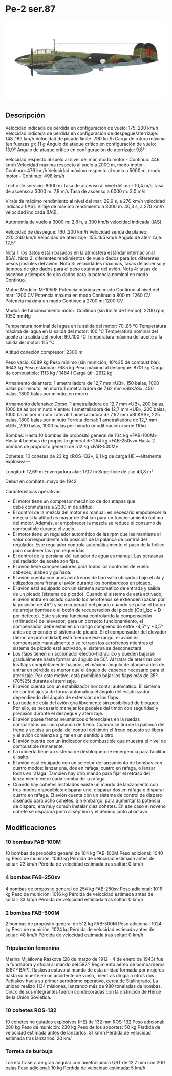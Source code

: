 # Pe-2 ser.87

![pe2s87](../images/pe2s87.png)

## Descripción

Velocidad indicada de pérdida en configuración de vuelo: 175..200 km/h
Velocidad indicada de pérdida en configuración de despegue/aterrizaje: 148..169 km/h
Velocidad de picado límite: 790 km/h
Carga de rotura máxima (en fuerzas <i>g</i>): 11 <i>g</i>
Ángulo de ataque crítico en configuración de vuelo: 13,9°
Ángulo de ataque crítico en configuración de aterrizaje: 9,8°

Velocidad respecto al suelo al nivel del mar, modo motor - Continuo: 446 km/h
Velocidad máxima respecto al suelo a 2000 m, modo motor - Continuo: 476 km/h
Velocidad máxima respecto al suelo a 5000 m, modo motor - Continuo: 498 km/h

Techo de servicio: 8000 m
Tasa de ascenso al nivel del mar: 10,4 m/s
Tasa de ascenso a 3000 m: 7,8 m/s
Tasa de ascenso a 6000 m: 3,0 m/s

Viraje de máximo rendimiento al nivel del mar: 29,9 s, a 270 km/h velocidad indicada (IAS).
Viraje de máximo rendimiento a 3000 m: 40,3 s, a 270 km/h velocidad indicada (IAS).

Autonomía de vuelo a 3000 m: 2,8 h, a 300 km/h velocidad indicada (IAS).

Velocidad de despegue: 160..200 km/h
Velocidad senda de planeo: 220..240 km/h
Velocidad de aterrizaje: 155..165 km/h
Ángulo de aterrizaje: 12,5°

Nota 1: los datos están basados en la atmósfera estándar internacional (ISA).
Nota 2: diferentes rendimientos de vuelo dados para los diferentes pesos posibles del avión.
Nota 3: velocidades máximas, tasas de ascenso y tiempos de giro dados para el peso estándar del avión.
Nota 4: tasas de ascenso y tiempos de giro dados para la potencia nominal en modo Continuo.

Motor:
Modelo: M-105RF
Potencia máxima en modo Continuo al nivel del mar: 1200 CV
Potencia máxima en modo Continuo a 800 m: 1260 CV
Potencia máxima en modo Continuo a 2700 m: 1200 CV

Modos de funcionamiento motor:
Continuo (sin límite de tiempo): 2700 rpm, 1050 mmHg

Temperatura nominal del agua en la salida del motor: 70..85 °C
Temperatura máxima del agua en la salida del motor: 100 °C
Temperatura nominal del aceite a la salida del motor: 90..100 °C
Temperatura máxima del aceite a la salida del motor: 115 °C

Altitud conexión compresor: 2300 m

Peso vacío: 6089 kg
Peso mínimo (sin munición, 10%25 de combustible): 6643 kg
Peso estándar: 7685 kg
Peso máximo al despegue: 8701 kg
Carga de combustible: 1113 kg / 1484 l
Carga útil: 2612 kg

Armamento delantero:
1 ametralladora de 12,7 mm «UB», 150 balas, 1000 balas por minuto, en morro
1 qmetralladora de 7,62 mm «ShKAS», 450 balas, 1800 balas por minuto, en morro

Armamento defensivo:
Dorso: 1 ametralladora de 12,7 mm «UB», 200 balas, 1000 balas por minuto
Vientre: 1 ametralladora de 12,7 mm «UB», 200 balas, 1000 balas por minuto
Lateral: 1 ametralladora de 7,62 mm «ShKAS», 225 balas, 1800 balas por minuto
Torreta dorsal: 1 ametralladora de 12,7 mm «UB», 200 balas, 1000 balas por minuto (modificación «serie 110»)

Bombas:
Hasta 10 bombas de propósito general de 104 kg «FAB-100M»
Hasta 4 bombas de propósito general de 254 kg «FAB-250sv»
Hasta 2 bombas de propósito general de 512 kg «FAB-500M»

Cohetes:
10 cohetes de 23 kg «ROS-132», 9,1 kg de carga HE —altamente explosiva—

Longitud: 12,69 m
Envergadura alar: 17,12 m
Superficie de ala: 40,8 m²

Debut en combate: mayo de 1942

Características operativas:
- El motor tiene un compresor mecánico de dos etapas que debe conmutarse a 2300 m de altitud.
- El control de la mezcla del motor es manual; es necesario empobrecer la mezcla si la altitud es mayor de 3-4 km para un funcionamiento óptimo del motor. Además, al empobrecer la mezcla se reduce el consumo de combustible durante el vuelo.
- El motor tiene un regulador automático de las rpm que las mantiene al valor correspondiente a la posición de la palanca de control del regulador. Este regulador controla automáticamente el paso de la hélice para mantener las rpm requeridas.
- El control de la persiana del radiador de agua es manual. Las persianas del radiador de aceite son fijas.
- El avión tiene compensadores para todos los controles de vuelo: cabeceo, alabeo y guiñada.
- El avión cuenta con unos aerofrenos de tipo valla ubicados bajo el ala y utilizados para frenar el avión durante los bombardeos en picado.
- El avión está equipado con un sistema automático de entrada y salida de un picado (sistema de picado). Cuando el sistema de está activado, el avión entra en picado cuando los aerofrenos se extienden (pasan por la posición de 45°) y se recuperará del picado cuando se pulse el botón de arrojar bombas o el botón de recuperación del picado (Ctrl_Izq + D por defecto). Este sistema funciona controlando la compensación («trimado») del elevador; para un correcto funcionamiento, el compensador debe estar en un rango comprendido entre -4,5° y +4,5° antes de encender el sistema de picado. Si el compensador del elevador (timón de profundidad) está fuera de ese rango, el avión es compensado manualmente o se retraen los aerofrenos mientras el sistema de picado está activado, el sistema se desconectará.
- Los flaps tienen un accionador electro-hidraúlico y pueden bajarse gradualmente hasta formar un ángulo de 50°. Al tratar de aterrizar con los flaps completamente bajados, el máximo ángulo de ataque antes de entrar en pérdida es menor que el ángulo de cabeceo necesario para el aterrizaje. Por este motivo, está prohibido bajar los flaps más de 35º (70%25) durante el aterrizaje.
- El avión cuenta con un estabilizador horizontal automático. El sistema de control ajusta de forma automática el ángulo del estabilizador dependiendo del ángulo de extensión de los flaps.
- La rueda de cola del avión gira libremente sin posibilidad de bloqueo. Por ello, es necesario manejar los pedales del timón con seguridad y precisión durante el despegue y aterrizaje.
- El avión posee frenos neumáticos diferenciales en la ruedas compartidos por una palanca de freno. Cuando se tira de la palanca del freno y se pisa un pedal del control del timón el freno opuesto se libera y el avión comienza a girar en un sentido u otro.
- El avión cuenta con un indicador de combustible que muestra el nivel de combustible remanente.
- La cubierta tiene un sistema de desbloqueo de emergencia para facilitar el salto.
- El avión está equipado con un selector de lanzamiento de bombas con cuatro modos: lanzar una, dos en ráfaga, cuatro en ráfaga, o lanzar todas en ráfaga. También hay otro mando para fijar el retraso del lanzamiento entre cada bomba de la ráfaga.
- Cuando hay cohetes instalados existe un mando de lanzamiento con tres modos disponibles: disparar uno, disparar dos en ráfaga o disparar cuatro en ráfaga. El avión cuenta con un sistema de control de disparo diseñado para ocho cohetes. Sin embargo, para aumentar la potencia de disparo, era muy común instalar diez cohetes. En ese caso el noveno cohete se disparará junto al séptimo y el décimo junto al octavo.

## Modificaciones

### 10 bombas FAB-100M

10 bombas de propósito general de 104 kg FAB-100M
Peso adicional: 1040 kg
Peso de munición: 1040 kg
Pérdida de velocidad estimada antes de soltar: 23 km/h
Pérdida de velocidad estimada tras soltar: 0 km/h
### 4 bombas FAB-250sv

4 bombas de propósito general de 254 kg FAB-250sv
Peso adicional: 1016 kg
Peso de munición: 1016 kg
Pérdida de velocidad estimada antes de soltar: 33 km/h
Pérdida de velocidad estimada tras soltar: 0 km/h
### 2 bombas FAB-500M

2 bombas de propósito general de 512 kg FAB-500M
Peso adicional: 1024 kg
Peso de munición: 1024 kg
Pérdida de velocidad estimada antes de soltar: 48 km/h
Pérdida de velocidad estimada tras soltar: 0 km/h
### Tripulación femenina

Marina Mijáilovna Raskova (28 de marzo de 1912 - 4 de enero de 1943) fue la fundadora y oficial al mando del 587.º Regimiento aéreo de bombarderos (587.º BAP). Raskova estuvo al mando de esta unidad formada por mujeres hasta su muerte en un accidente de vuelo, mientras dirigía a otros dos Petliakov hacia su primer aeródromo operativo, cerca de Stalingrado. La unidad realizó 1134 misiones, lanzando más de 980 toneladas de bombas. Cinco de sus integrantes fueron condecoradas con la distinción de Héroe de la Unión Soviética.
### 10 cohetes ROS-132

10 cohetes no guiados explosivos (HE) de 132 mm ROS-132
Peso adicional: 280 kg
Peso de munición: 230 kg
Peso de los soportes: 50 kg
Pérdida de velocidad estimada antes de lanzarlos: 31 km/h
Pérdida de velocidad estimada tras lanzarlos: 20 km/
### Torreta de burbuja

Torreta trasera de gran angular con ametralladora UBT de 12,7 mm con 200 balas
Peso adicional: 10 kg
Perdida de velocidad estimada: 5 km/h